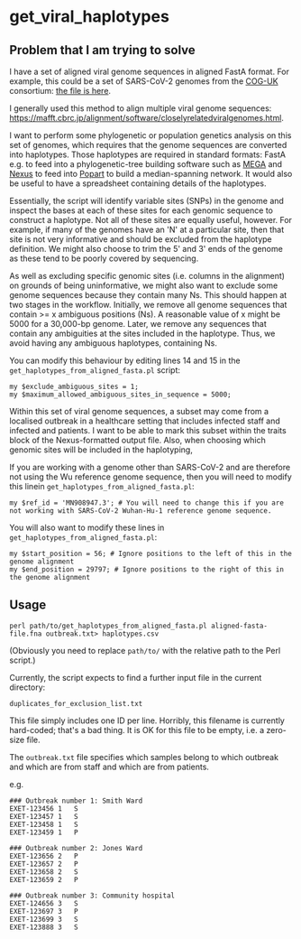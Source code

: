 # get_viral_haplotypes

## Problem that I am trying to solve

I have a set of aligned viral genome sequences in aligned FastA format. For example, this could be a set of SARS-CoV-2 genomes
from the [COG-UK](https://www.cogconsortium.uk/data/) consortium: [the file is here](https://cog-uk.s3.climb.ac.uk/2020-05-08/cog_2020-05-08_alignment.fasta).

I generally used this method to align multiple viral genome sequences: https://mafft.cbrc.jp/alignment/software/closelyrelatedviralgenomes.html.

I want to perform some phylogenetic or population genetics analysis on this set of genomes, which requires that the
genome sequences are converted into haplotypes. Those haplotypes are required in standard formats: FastA e.g. to feed
into a phylogenetic-tree building software such as [MEGA](https://www.megasoftware.net/) and [Nexus](https://doi.org/10.1093/sysbio/46.4.590) to feed into
[Popart](http://popart.otago.ac.nz/index.shtml) to build a median-spanning network.
It would also be useful to have a spreadsheet containing details of the haplotypes.

Essentially, the script will identify variable sites (SNPs) in the genome and inspect the bases at each of these sites for each genomic sequence to construct a haplotype. Not all of these sites are equally useful, however. For example, if many of the genomes have an 'N'
at a particular site, then that site is not very informative and should be excluded from the haplotype definition. We might also choose to trim the 5' and 3' ends of the genome as these tend to be poorly covered by sequencing.

As well as excluding specific genomic sites (i.e. columns in the alignment) on grounds of being uninformative, we 
might also want to exclude some genome sequences because they contain many Ns. 
This should happen at two stages in the workflow. 
Initially, we remove all genome sequences that contain >= x ambiguous positions (Ns). 
A reasonable value of x might be 5000 for a 30,000-bp genome. Later, we remove any 
sequences that contain any ambiguities at the sites included in the haplotype. 
Thus, we avoid having any ambiguous haplotypes, containing Ns.

You can modify this behaviour by editing lines 14 and 15 in the ```get_haplotypes_from_aligned_fasta.pl``` script:

```
my $exclude_ambiguous_sites = 1;
my $maximum_allowed_ambiguous_sites_in_sequence = 5000;
```

Within this set of viral genome sequences, a subset may come from a localised outbreak in a healthcare setting
that includes infected staff and infected and patients. I want to be able to mark this subset within the traits block
of the Nexus-formatted output file. Also, when choosing which genomic sites will be included in the haplotyping, 

If you are working with a genome other than SARS-CoV-2 and are therefore not using the Wu reference genome sequence,
then you will need to modify this linein ```get_haplotypes_from_aligned_fasta.pl```:

```
my $ref_id = 'MN908947.3'; # You will need to change this if you are not working with SARS-CoV-2 Wuhan-Hu-1 reference genome sequence.
```

You will also want to modify these lines in ```get_haplotypes_from_aligned_fasta.pl```:

```
my $start_position = 56; # Ignore positions to the left of this in the genome alignment
my $end_position = 29797; # Ignore positions to the right of this in the genome alignment
```



## Usage

```
perl path/to/get_haplotypes_from_aligned_fasta.pl aligned-fasta-file.fna outbreak.txt> haplotypes.csv
```

(Obviously you need to replace ```path/to/``` with the relative path to the Perl script.)

Currently, the script expects to find a further input file in the current directory:

```
duplicates_for_exclusion_list.txt
```
This file simply includes one ID per line. Horribly, this filename is currently hard-coded; that's a bad thing. It is OK for this file to be empty, i.e. a zero-size file.

The ```outbreak.txt``` file specifies which samples belong to which outbreak and which are from staff and which are from patients.

e.g.

```
### Outbreak number 1: Smith Ward
EXET-123456	1	S
EXET-123457	1	S
EXET-123458	1	S
EXET-123459	1	P

### Outbreak number 2: Jones Ward
EXET-123656	2	P
EXET-123657	2	P
EXET-123658	2	S
EXET-123659	2	P

### Outbreak number 3: Community hospital
EXET-124656	3	S
EXET-123697	3	P
EXET-123699	3	S
EXET-123888	3	S
```

